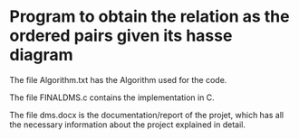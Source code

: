 # Program to obtain the relation as the ordered pairs given its hasse diagram

The file Algorithm.txt has the Algorithm used for the code.

The file FINALDMS.c contains the implementation in C.

The file dms.docx is the documentation/report of the projet, which has all the necessary information about the project explained in detail.
